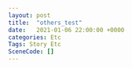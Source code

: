 ```yaml
---
layout: post
title:  "others_test"
date:   2021-01-06 22:00:00 +0000
categories: Etc
Tags: Story Etc
SceneCode: []
---
```

